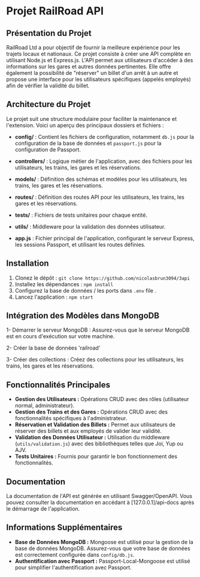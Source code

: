 # Projet RailRoad API

## Présentation du Projet

RailRoad Ltd a pour objectif de fournir la meilleure expérience pour les trajets locaux et nationaux. Ce projet consiste à créer une API complète en utilisant Node.js et Express.js. L'API permet aux utilisateurs d'accéder à des informations sur les gares et autres données pertinentes. Elle offre également la possibilité de "réserver" un billet d'un arrêt à un autre et propose une interface pour les utilisateurs spécifiques (appelés employés) afin de vérifier la validité du billet.

## Architecture du Projet

Le projet suit une structure modulaire pour faciliter la maintenance et l'extension. Voici un aperçu des principaux dossiers et fichiers :

- **config/** : Contient les fichiers de configuration, notamment `db.js` pour la configuration de la base de données et `passport.js` pour la configuration de Passport.
- **controllers/** : Logique métier de l'application, avec des fichiers pour les utilisateurs, les trains, les gares et les réservations.
- **models/** : Définition des schémas et modèles pour les utilisateurs, les trains, les gares et les réservations.
- **routes/** : Définition des routes API pour les utilisateurs, les trains, les gares et les réservations.
- **tests/** : Fichiers de tests unitaires pour chaque entité.
- **utils/** : Middleware pour la validation des données utilisateur.

- **app.js** : Fichier principal de l'application, configurant le serveur Express, les sessions Passport, et utilisant les routes définies.

## Installation

1. Clonez le dépôt : `git clone https://github.com/nicolasbrun3094/3api`
2. Installez les dépendances : `npm install`
3. Configurez la base de données / les ports dans `.env` file .
4. Lancez l'application : `npm start`


## Intégration des Modèles dans MongoDB

1- Démarrer le serveur MongoDB : Assurez-vous que le serveur MongoDB est en cours d'exécution sur votre machine.

2- Créer la base de données 'railroad'

3- Créer des collections : Créez des collections pour les utilisateurs, les trains, les gares et les réservations.

## Fonctionnalités Principales

- **Gestion des Utilisateurs :** Opérations CRUD avec des rôles (utilisateur normal, administrateur).
- **Gestion des Trains et des Gares :** Opérations CRUD avec des fonctionnalités spécifiques à l'administrateur.
- **Réservation et Validation des Billets :** Permet aux utilisateurs de réserver des billets et aux employés de valider leur validité.
- **Validation des Données Utilisateur :** Utilisation du middleware (`utils/validation.js`) avec des bibliothèques telles que Joi, Yup ou AJV.
- **Tests Unitaires :** Fournis pour garantir le bon fonctionnement des fonctionnalités.

## Documentation

La documentation de l'API est générée en utilisant Swagger/OpenAPI. Vous pouvez consulter la documentation en accédant à [127.0.0.1]/api-docs après le démarrage de l'application.

## Informations Supplémentaires

- **Base de Données MongoDB :** Mongoose est utilisé pour la gestion de la base de données MongoDB. Assurez-vous que votre base de données est correctement configurée dans `config/db.js`.
- **Authentification avec Passport :** Passport-Local-Mongoose est utilisé pour simplifier l'authentification avec Passport.
